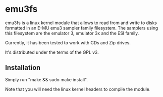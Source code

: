 emu3fs
======

emu3fs is a linux kernel module that allows to read from and write to disks formatted in an E-MU emu3 sampler family filesystem. The samplers using this filesystem are the emulator 3, emulator 3x and the ESI family.

Currently, it has been tested to work with CDs and Zip drives.

It's distributed under the terms of the GPL v3.

Installation
------------

Simply run "make && sudo make install".

Note that you will need the linux kernel headers to compile the module. 
